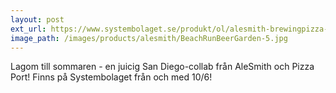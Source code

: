 ```yaml
---
layout: post
ext_url: https://www.systembolaget.se/produkt/ol/alesmith-brewingpizza-port-brewing-1126814/
image_path: /images/products/alesmith/BeachRunBeerGarden-5.jpg
---
```


Lagom till sommaren - en juicig San Diego-collab från AleSmith och Pizza Port! Finns på Systembolaget från och med 10/6!